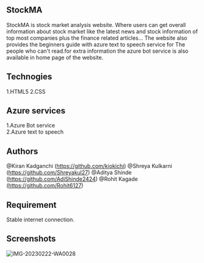 ## StockMA
StockMA is stock market analysis website. Where users can get overall information about stock market like the latest news and stock information of top most companies plus the finance related articles... The website also provides the beginners guide with azure text to speech service for The people who can't read.for extra information the azure bot service is also available in home page of the website.

## Technogies
1.HTML5
2.CSS

## Azure services
1.Azure Bot service  
2.Azure text to speech

## Authors
@Kiran Kadganchi (https://github.com/kiokichi)
@Shreya Kulkarni (https://github.com/Shreyakul27)
@Aditya Shinde (https://github.com/AdiShinde2424)
@Rohit Kagade (https://github.com/Rohit6127)

## Requirement
Stable internet connection.

## Screenshots

![IMG-20230222-WA0028](https://user-images.githubusercontent.com/118970264/223752451-39215058-c051-4bae-91b8-dc92ac818e92.jpg)

 
